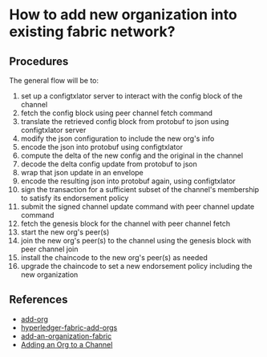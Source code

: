 # How to add new organization into existing fabric network?

## Procedures

The general flow will be to:

1. set up a configtxlator server to interact with the config block of the channel
2. fetch the config block using peer channel fetch command
3. translate the retrieved config block from protobuf to json using configtxlator server
4. modify the json configuration to include the new org's info
5. encode the json into protobuf using configtxlator
6. compute the delta of the new config and the original in the channel
7. decode the delta config update from protobuf to json
8. wrap that json update in an envelope
9. encode the resulting json into protobuf again, using configtxlator
10. sign the transaction for a sufficient subset of the channel's membership to satisfy its endorsement policy
11. submit the signed channel update command with peer channel update command
12. fetch the genesis block for the channel with peer channel fetch
13. start the new org's peer(s)
14. join the new org's peer(s) to the channel using the genesis block with peer channel join
15. install the chaincode to the new org's peer(s) as needed
16. upgrade the chaincode to set a new endorsement policy including the new organization

## References

- [add-org](https://github.com/PacktPublishing/Handson-Blockchain-Development-with-Hyperledger/tree/master/network/add_org)
- [hyperledger-fabric-add-orgs](https://github.com/alejandrolr/hyperledger-fabric-add-orgs)
- [add-an-organization-fabric](https://developer.ibm.com/tutorials/cl-add-an-organization-to-your-hyperledger-fabric-blockchain/)
- [Adding an Org to a Channel](https://hyperledger-fabric.readthedocs.io/en/release-1.2/channel_update_tutorial.html)